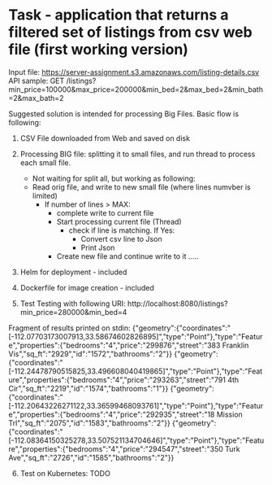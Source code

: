 # Task - application that returns a filtered set of listings from csv web file (first working version) 

Input file:  https://server-assignment.s3.amazonaws.com/listing-details.csv   
API sample: GET /listings?min_price=100000&max_price=200000&min_bed=2&max_bed=2&min_bath=2&max_bath=2  


Suggested solution is intended for processing Big Files.
Basic flow is following:
1. CSV File downloaded from Web and saved on disk
2. Processing BIG file: splitting it to small files, and run thread to process each small file.  
	* Not waiting for split all, but working as following:
	* Read orig file, and write to new small file (where lines numvber is limited)  
		* If number of lines > MAX:
			* complete write to current file
			* Start processing current file (Thread)
				* check if line is matching. If Yes:
					* Convert csv line to Json
					* Print Json
			* Create new file and continue write to it
			.....


3. Helm for deployment - included
4. Dockerfile for image creation - included

5. Test
Testing with following URI: 
http://localhost:8080/listings?min_price=280000&min_bed=4

Fragment of results printed on stdin:
{"geometry":{"coordinates":"[-112.07703173007913,33.58674602826895]","type":"Point"},"type":"Feature","properties":{"bedrooms":"4","price":"299876","street":"383 Franklin Vis","sq_ft":"2929","id":"1572","bathrooms":"2"}}
{"geometry":{"coordinates":"[-112.24478790515825,33.496608040419865]","type":"Point"},"type":"Feature","properties":{"bedrooms":"4","price":"293263","street":"791 4th Cir","sq_ft":"2219","id":"1574","bathrooms":"1"}}
{"geometry":{"coordinates":"[-112.20643226271122,33.36599468093761]","type":"Point"},"type":"Feature","properties":{"bedrooms":"4","price":"292935","street":"18 Mission Trl","sq_ft":"2075","id":"1583","bathrooms":"2"}}
{"geometry":{"coordinates":"[-112.08364150325278,33.507521134704646]","type":"Point"},"type":"Feature","properties":{"bedrooms":"4","price":"294547","street":"350 Turk Ave","sq_ft":"2726","id":"1585","bathrooms":"2"}}

6. Test on Kubernetes: TODO
